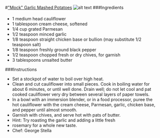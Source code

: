 #["Mock" Garlic Mashed Potatoes](http://www.foodnetwork.com/recipes/mock-garlic-mashed-potatoes-recipe.html)
![alt text](http://foodnetwork.sndimg.com/content/dam/images/food/fullset/2004/5/10/0/ll1a03_garlic_mashed_potatoes1.jpg.rend.sni12col.landscape.jpeg)
###Ingredients

####
* 1 medium head cauliflower
* 1 tablespoon cream cheese, softened
* 1/4 cup grated Parmesan
* 1/2 teaspoon minced garlic
* 1/8 teaspoon straight chicken base or bullion (may substitute 1/2 teaspoon salt)
* 1/8 teaspoon freshly ground black pepper
* 1/2 teaspoon chopped fresh or dry chives, for garnish
* 3 tablespoons unsalted butter


###Instructions
* Set a stockpot of water to boil over high heat.
* Clean and cut cauliflower into small pieces. Cook in boiling water for about 6 minutes, or until well done. Drain well; do not let cool and pat cooked cauliflower very dry between several layers of paper towels.
* In a bowl with an immersion blender, or in a food processor, puree the hot cauliflower with the cream cheese, Parmesan, garlic, chicken base, and pepper until almost smooth.
* Garnish with chives, and serve hot with pats of butter.
* Hint: Try roasting the garlic and adding a little fresh
* rosemary for a whole new taste.
* Chef: George Stella

